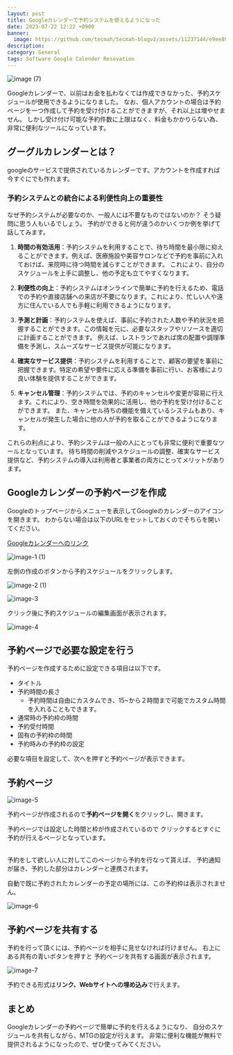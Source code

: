 ```yaml
---
layout: post
title: Googleカレンダーで予約システムを使えるようになった
date: 2023-07-22 12:22 +0900
banner:
  image: https://github.com/tecmah/tecmah-blogv2/assets/11237144/e9ee8916-8d20-4c47-8980-7cf631c36855
description:
category: General
tags: Software Google Calender Resevation
---
```


![image (7)](https://github.com/tecmah/tecmah-blogv2/assets/11237144/56b71d36-a3fc-4e57-999f-085739180166)

Googleカレンダーで、以前はお金を払わなくては作成できなかった、予約スケジュールが使用できるようになりました。
なお、個人アカウントの場合は予約ページを一つ作成して予約を受け付けることができますが、それ以上は増やせません。
しかし受け付け可能な予約件数に上限はなく、料金もかかりらない為、非常に便利なツールになっています。

## グーグルカレンダーとは？

googleのサービスで提供されているカレンダーです。アカウントを作成すれば今すぐにでも作れます。

### 予約システムとの統合による利便性向上の重要性

なぜ予約システムが必要なのか、一般人には不要なものではないのか？
そう疑問に思う人もいるでしょう。
予約ができると何が違うのかいくつか例を挙げて話してみます。

1. **時間の有効活用**：予約システムを利用することで、待ち時間を最小限に抑えることができます。例えば、医療施設や美容サロンなどで予約を事前に入れておけば、来院時に待つ時間を減らすことができます。
これにより、自分のスケジュールを上手に調整し、他の予定も立てやすくなります。

2. **利便性の向上**：予約システムはオンラインで簡単に予約を行えるため、電話での予約や直接店舗への来店が不要になります。これにより、忙しい人や遠方に住んでいる人でも手軽に利用できるようになります。

3. **予測と計画**：予約システムを使えば、事前に予約された人数や予約状況を把握することができます。この情報を元に、必要なスタッフやリソースを適切に計画することができます。
例えば、レストランであれば席の配置や調理準備を予測し、スムーズなサービス提供が可能になります。

4. **確実なサービス提供**：予約システムを利用することで、顧客の要望を事前に把握できます。特定の希望や要件に応える準備を事前に行い、お客様により良い体験を提供することができます。

5. **キャンセル管理**：予約システムでは、予約のキャンセルや変更が容易に行えます。これにより、空き時間を効果的に活用し、他の予約を受け付けることができます。
また、キャンセル待ちの機能を備えているシステムもあり、キャンセルが発生した場合に他の人が予約を取ることができるようになります。

これらの利点により、予約システムは一般の人にとっても非常に便利で重要なツールとなっています。
待ち時間の削減やスケジュールの調整、確実なサービス提供など、予約システムの導入は利用者と事業者の両方にとってメリットがあります。

## Googleカレンダーの予約ページを作成

Googleのトップページからメニューを表示してGoogleのカレンダーのアイコンを開きます。
わからない場合は以下のURLをセットしておくのでそちらを開いてください。

[Googleカレンダーへのリンク](https://calendar.google.com/calendar)

![image-1 (1)](https://github.com/tecmah/tecmah-blogv2/assets/11237144/0a336d29-3bcf-4e3f-bcbc-0a492019c6b3)

左側の作成のボタンから予約スケジュールをクリックします。

![image-2 (1)](https://github.com/tecmah/tecmah-blogv2/assets/11237144/b2c4311c-fd95-4c80-99ca-68010ba57ea4)

![image-3](https://github.com/tecmah/tecmah-blogv2/assets/11237144/fead4295-7c19-4f54-a104-becc7dbbdbc2)

クリック後に予約スケジュールの編集画面が表示されます。

![image-4](https://github.com/tecmah/tecmah-blogv2/assets/11237144/e67ac661-8844-4f4a-80bb-1b50217f8af8)

## 予約ページで必要な設定を行う

予約ページを作成するために設定できる項目は以下です。

- タイトル
- 予約時間の長さ
  - 予約時間は自由にカスタムでき、15~から２時間まで可能でカスタム時間を入れることもできます。
- 通常時の予約枠の時間
- 予約受付時間
- 固有の予約枠の時間
- 予約時みの予約枠の設定

必要な項目を設定して、次へを押すと予約ページが表示できます。

## 予約ページ

![image-5](https://github.com/tecmah/tecmah-blogv2/assets/11237144/8269b188-e133-4c9e-b04e-3a7fc5d23d4f)

予約ページが作成されるので**予約ページを開く**をクリックし、開きます。

予約ページでは設定した時間と枠が作成されているので
クリックするとすぐに予約が行えるページとなっています。

</br>
予約をして欲しい人に対してこのページから予約を行なって貰えば、
予約通知が届き、予約した部分はカレンダーと連携されます。

自動で既に予約されたカレンダーの予定の場所には、この予約枠は表示されません。

![image-6](https://github.com/tecmah/tecmah-blogv2/assets/11237144/24f1941b-77d4-4bd1-bb11-920be4c5317a)

## 予約ページを共有する

予約を行って頂くには、予約ページを相手に見せなければ行けません。
右上にある共有の青いボタンを押すと
予約ページを共有する画面が表示されます。

![image-7](https://github.com/tecmah/tecmah-blogv2/assets/11237144/fa988735-4c61-415f-b3b7-2da69eaf1194)

予約できる形式は**リンク、Webサイトへの埋め込み**で行えます。

## まとめ

Googleカレンダーの予約ページで簡単に予約を行えるようになり、
自分のスケジュールを共有しながら、MTGの設定が行えます。
非常に便利な機能が無料で提供されるようになったので、ぜひ使ってみてください。
